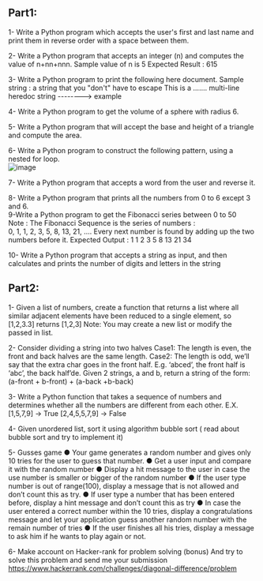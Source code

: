 ## Part1:
1- Write a Python program which accepts the user's first and last name and print them in
reverse order with a space between them.<br>

2- Write a Python program that accepts an integer (n) and computes the value of
n+nn+nnn.
Sample value of n is 5
Expected Result : 615 <br>

3- Write a Python program to print the following here document.
Sample string :
a string that you "don't" have to escape
This
is a ....... multi-line
heredoc string --------> example <br>

4- Write a Python program to get the volume of a sphere with radius 6. <br>

5- Write a Python program that will accept the base and height of a triangle and compute
the area. <br>

6- Write a Python program to construct the following pattern, using a nested for loop.<br>
![image](https://user-images.githubusercontent.com/63107268/234718751-1484e7c7-75ee-4275-897f-c186a5f2a1be.png) <br>

7- Write a Python program that accepts a word from the user and reverse it.<br>

8- Write a Python program that prints all the numbers from 0 to 6 except 3 and 6. <br>
9-Write a Python program to get the Fibonacci series between 0 to 50 <br>
Note : The Fibonacci Sequence is the series of numbers : <br>
0, 1, 1, 2, 3, 5, 8, 13, 21, ....
Every next number is found by adding up the two numbers before it.
Expected Output : 1 1 2 3 5 8 13 21 34 <br>

10- Write a Python program that accepts a string as input, and then calculates and prints the number of digits and letters in the string<br>


## Part2:

1- Given a list of numbers, create a function that returns a list where all similar adjacent
elements have been reduced to a single element, so [1,2,3.3] returns [1,2,3]
Note:
You may create a new list or modify the passed in list.<br>

2- Consider dividing a string into two halves
Case1:
The length is even, the front and back halves are the same length.
Case2:
The length is odd, we’ll say that the extra char goes in the front half.
E.g. ‘abced’, the front half is ‘abc’, the back half’de.
Given 2 strings, a and b, return a string of the form:
(a-front + b-front) + (a-back +b-back) <br>

3- Write a Python function that takes a sequence of numbers and determines
whether all the numbers are different from each other.
E.X. [1,5,7,9] -> True
[2,4,5,5,7,9] -> False <br>

4- Given unordered list, sort it using algorithm bubble sort
( read about bubble sort and try to implement it)<br>

5- Gusses game
● Your game generates a random number and gives only 10 tries for the user to
guess that number.
● Get a user input and compare it with the random number
● Display a hit message to the user in case the use number is smaller or bigger of
the random number
● If the user type number is out of range(100), display a message that is not allowed
and don’t count this as try.
● If user type a number that has been entered before, display a hint message and
don’t count this as try
● In case the user entered a correct number within the 10 tries, display a
congratulations message and let your application guess another random number
with the remain number of tries
● If the user finishes all his tries, display a message to ask him if he wants to play
again or not.<br>

6- Make account on Hacker-rank for problem solving
(bonus)
And try to solve this problem and send me your submission
https://www.hackerrank.com/challenges/diagonal-difference/problem
